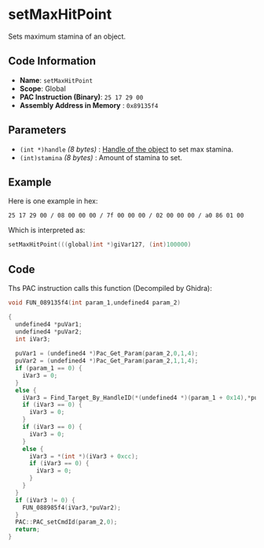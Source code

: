 # setMaxHitPoint

Sets maximum stamina of an object.

## Code Information

- **Name**: `setMaxHitPoint`
- **Scope**: Global
- **PAC Instruction (Binary)**: `25 17 29 00`
- **Assembly Address in Memory** : `0x89135f4`

## Parameters

- `(int *)handle` *(8 bytes)* : [Handle of the object](./guide/how-to-get-a-handle.md) to set max stamina.
- `(int)stamina` *(8 bytes)* : Amount of stamina to set.

## Example

Here is one example in hex:

```25 17 29 00 / 08 00 00 00 / 7f 00 00 00 / 02 00 00 00 / a0 86 01 00```

Which is interpreted as:

```c
setMaxHitPoint(((global)int *)giVar127, (int)100000)
```

## Code

Ths PAC instruction calls this function (Decompiled by Ghidra):

```c
void FUN_089135f4(int param_1,undefined4 param_2)

{
  undefined4 *puVar1;
  undefined4 *puVar2;
  int iVar3;
  
  puVar1 = (undefined4 *)Pac_Get_Param(param_2,0,1,4);
  puVar2 = (undefined4 *)Pac_Get_Param(param_2,1,1,4);
  if (param_1 == 0) {
    iVar3 = 0;
  }
  else {
    iVar3 = Find_Target_By_HandleID(*(undefined4 *)(param_1 + 0x14),*puVar1,1);
    if (iVar3 == 0) {
      iVar3 = 0;
    }
    if (iVar3 == 0) {
      iVar3 = 0;
    }
    else {
      iVar3 = *(int *)(iVar3 + 0xcc);
      if (iVar3 == 0) {
        iVar3 = 0;
      }
    }
  }
  if (iVar3 != 0) {
    FUN_088985f4(iVar3,*puVar2);
  }
  PAC::PAC_setCmdId(param_2,0);
  return;
}
```

